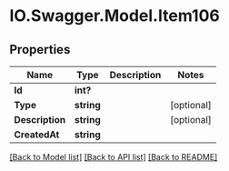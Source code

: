# IO.Swagger.Model.Item106
## Properties

Name | Type | Description | Notes
------------ | ------------- | ------------- | -------------
**Id** | **int?** |  | 
**Type** | **string** |  | [optional] 
**Description** | **string** |  | [optional] 
**CreatedAt** | **string** |  | 

[[Back to Model list]](../README.md#documentation-for-models) [[Back to API list]](../README.md#documentation-for-api-endpoints) [[Back to README]](../README.md)

